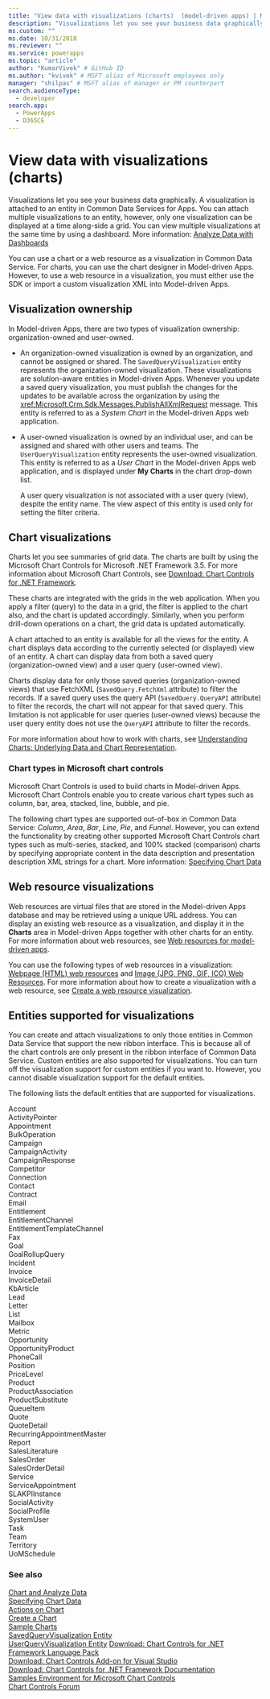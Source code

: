 ```yaml
---
title: "View data with visualizations (charts)  (model-driven apps) | Microsoft Docs" # Intent and product brand in a unique string of 43-59 chars including spaces
description: "Visualizations let you see your business data graphically. A visualization is attached to an entity in Common Data Services for Apps. You can attach multiple visualizations to an entity, however, only one visualization can be displayed at a time along-side a grid. You can view multiple visualizations at the same time by using a dashboard." # 115-145 characters including spaces. This abstract displays in the search result.
ms.custom: ""
ms.date: 10/31/2018
ms.reviewer: ""
ms.service: powerapps
ms.topic: "article"
author: "KumarVivek" # GitHub ID
ms.author: "kvivek" # MSFT alias of Microsoft employees only
manager: "shilpas" # MSFT alias of manager or PM counterpart
search.audienceType: 
  - developer
search.app: 
  - PowerApps
  - D365CE
---
```

# View data with visualizations (charts)

<!-- https://docs.microsoft.com/dynamics365/customer-engagement/developer/customize-dev/view-data-with-visualizations-charts -->


Visualizations let you see your business data graphically. A visualization is attached to an entity in Common Data Services for Apps. You can attach multiple visualizations to an entity, however, only one visualization can be displayed at a time along-side a grid. You can view multiple visualizations at the same time by using a dashboard. More information: [Analyze Data with Dashboards](analyze-data-with-dashboards.md)  
  
 You can use a chart or a web resource as a visualization in Common Data Service. For charts, you can use the chart designer in Model-driven Apps. However, to use a web resource in a visualization, you must either use the SDK or import a custom visualization XML into Model-driven Apps.
  
<a name="VisualizationTypes"></a>   
## Visualization ownership  
 In Model-driven Apps, there are two types of visualization ownership: organization-owned and user-owned.  
  
- An organization-owned visualization is owned by an organization, and cannot be assigned or shared. The `SavedQueryVisualization` entity represents the organization-owned visualization. These visualizations are solution-aware entities in Model-driven Apps. Whenever you update a saved query visualization, you must publish the changes for the updates to be available across the organization by using the <xref:Microsoft.Crm.Sdk.Messages.PublishAllXmlRequest> message. This entity is referred to as a *System Chart* in the Model-driven Apps web application.  
  
- A user-owned visualization is owned by an individual user, and can be assigned and shared with other users and teams. The `UserQueryVisualization` entity represents the user-owned visualization. This entity is referred to as a *User Chart* in the Model-driven Apps web application, and is displayed under **My Charts** in the chart drop-down list.  
  
  A user query visualization is not associated with a user query (view), despite the entity name. The view aspect of this entity is used only for setting the filter criteria.  
  
<a name="Charts"></a>   
## Chart visualizations  
 Charts let you see summaries of grid data. The charts are built by using the Microsoft Chart Controls for Microsoft .NET Framework 3.5. For more information about Microsoft Chart Controls, see [Download: Chart Controls for .NET Framework](http://go.microsoft.com/fwlink/p/?LinkId=128852).  
  
 These charts are integrated with the grids in the web application. When you apply a filter (query) to the data in a grid, the filter is applied to the chart also, and the chart is updated accordingly. Similarly, when you perform drill-down operations on a chart, the grid data is updated automatically.  
  
 A chart attached to an entity is available for all the views for the entity. A chart displays data according to the currently selected (or displayed) view of an entity. A chart can display data from both a saved query (organization-owned view) and a user query (user-owned view).  
  
 Charts display data for only those saved queries (organization-owned views) that use FetchXML (`SavedQuery.FetchXml` attribute) to filter the records. If a saved query uses the query API (`SavedQuery.QueryAPI` attribute) to filter the records, the chart will not appear for that saved query. This limitation is not applicable for user queries (user-owned views) because the user query entity does not use the `QueryAPI` attribute to filter the records.  
  
 For more information about how to work with charts, see [Understanding Charts: Underlying Data and Chart Representation](understand-charts-underlying-data-chart-representation.md).  
  
<a name="ChartTypes"></a>   
### Chart types in Microsoft chart controls  
 Microsoft Chart Controls is used to build charts in Model-driven Apps. Microsoft Chart Controls enable you to create various chart types such as column, bar, area, stacked, line, bubble, and pie.  
  
 The following chart types are supported out-of-box in Common Data Service: *Column*, *Area*, *Bar*, *Line*, *Pie*, and *Funnel*. However, you can extend the functionality by creating other supported Microsoft Chart Controls chart types such as multi-series, stacked, and 100% stacked (comparison) charts by specifying appropriate content in the data description and presentation description XML strings for a chart. More information: [Specifying Chart Data](understand-charts-underlying-data-chart-representation.md)  
  
<a name="WebResources"></a>   
## Web resource visualizations  
 Web resources are virtual files that are stored in the Model-driven Apps database and may be retrieved using a unique URL address. You can display an existing web resource as a visualization, and display it in the **Charts** area in Model-driven Apps together with other charts for an entity. For more information about web resources, see [Web resources for model-driven apps](web-resources.md).  
  
 You can use the following types of web resources in a visualization: [Webpage (HTML) web resources](webpage-html-web-resources.md) and [Image (JPG, PNG, GIF, ICO) Web Resources](image-web-resources.md). For more information about how to create a visualization with a web resource, see [Create a web resource visualization](create-visualization-chart.md#create-a-web-resource-visualization).  
  
<a name="SupportedVisualizationEntities"></a>   
## Entities supported for visualizations  
 You can create and attach visualizations to only those entities in Common Data Service that support the new ribbon interface. This is because all of the chart controls are only present in the ribbon interface of Common Data Service. Custom entities are also supported for visualizations. You can turn off the visualization support for custom entities if you want to. However, you cannot disable visualization support for the default entities.  
  
 The following lists the default entities that are supported for visualizations.  
  
 Account  
ActivityPointer  
Appointment  
BulkOperation  
Campaign  
CampaignActivity  
CampaignResponse  
Competitor  
Connection  
Contact  
Contract  
Email  
Entitlement  
EntitlementChannel  
EntitlementTemplateChannel  
Fax  
Goal  
GoalRollupQuery  
Incident  
Invoice  
InvoiceDetail  
KbArticle  
Lead  
Letter  
List  
Mailbox  
Metric  
Opportunity  
OpportunityProduct  
PhoneCall  
Position  
PriceLevel  
Product  
ProductAssociation  
ProductSubstitute  
QueueItem  
Quote  
QuoteDetail  
RecurringAppointmentMaster  
Report  
SalesLiterature  
SalesOrder  
SalesOrderDetail  
Service  
ServiceAppointment  
SLAKPIInstance  
SocialActivity  
SocialProfile  
SystemUser  
Task  
Team  
Territory  
UoMSchedule  
  
### See also  
 [Chart and Analyze Data](customize-visualizations-dashboards.md)   
 [Specifying Chart Data](understand-charts-underlying-data-chart-representation.md)   
 [Actions on Chart](actions-visualizations-charts.md)   
 [Create a Chart](create-visualization-chart.md)   
 [Sample Charts](sample-charts.md)   
 [SavedQueryVisualization Entity](../common-data-service/reference/entities/savedqueryvisualization.md)   
 [UserQueryVisualization Entity](../common-data-service/reference/entities/userqueryvisualization.md)
 [Download: Chart Controls for .NET Framework Language Pack](http://www.microsoft.com/downloads/details.aspx?FamilyId=581FF4E3-749F-4454-A5E3-DE4C463143BD&displaylang=en)   
 [Download: Chart Controls Add-on for Visual Studio](http://www.microsoft.com/downloads/details.aspx?FamilyId=1D69CE13-E1E5-4315-825C-F14D33A303E9&displaylang=en)   
 [Download: Chart Controls for .NET Framework Documentation](http://go.microsoft.com/fwlink/p/?LinkId=128301)   
 [Samples Environment for Microsoft Chart Controls](http://code.msdn.microsoft.com/mschart)   
 [Chart Controls Forum](http://go.microsoft.com/fwlink/p/?LinkId=128713)
